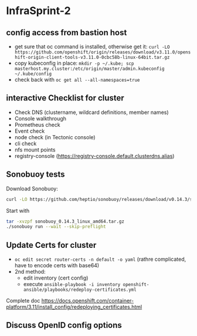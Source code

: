 # InfraSprint-2

## config access from bastion host

- get sure that oc command is installed, otherwise get it:
  ```curl -LO https://github.com/openshift/origin/releases/download/v3.11.0/openshift-origin-client-tools-v3.11.0-0cbc58b-linux-64bit.tar.gz```
- copy kubeconfig  in place:
  ```mkdir -p ~/.kube; scp masterhost.my.cluster:/etc/origin/master/admin.kubeconfig ~/.kube/config```
- check back with ```oc get all --all-namespaces=true```

## interactive Checklist for cluster

- Check DNS (clustername, wildcard definitions, member names)
- Console walkthrough
- Prometheus check
- Event check
- node check (in Tectonic console)
- cli check
- nfs mount points
- registry-console (https://registry-console.default.clusterdns.alias)

## Sonobuoy tests

Download Sonobuoy:

```sh
curl -LO https://github.com/heptio/sonobuoy/releases/download/v0.14.3/sonobuoy_0.14.3_linux_amd64.tar.gz
```

Start with 

```sh
tar -xvzpf sonobuoy_0.14.3_linux_amd64.tar.gz
./sonobuoy run --wait --skip-preflight
```

## Update Certs for cluster

- ```oc edit secret router-certs -n default -o yaml``` (rathre complicated, have to encode certs with base64)
- 2nd method:
  - edit inventory (cert config)
  - execute ```ansible-playbook -i inventory openshift-ansible/playbooks/redeploy-certificates.yml```

Complete doc https://docs.openshift.com/container-platform/3.11/install_config/redeploying_certificates.html

## Discuss OpenID config options
